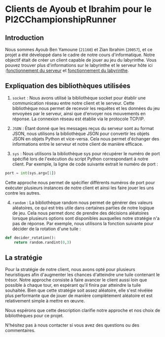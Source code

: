 # Clients de Ayoub et Ibrahim pour le PI2CChampionshipRunner

## Introduction

Nous sommes Ayoub Ben Yamoune (`21160`) et Zian Ibrahim (`20057`), et ce projet a été développé dans le cadre de notre cours d'informatique. Notre objectif était de créer un client capable de jouer au jeu du labyrinthe. Vous pouvez trouver plus d'informations sur le labyrinthe et le serveur hôte ici :[fonctionnement du serveur](https://github.com/qlurkin/PI2CChampionshipRunner) et [fonctionnement du labyrinthe](https://github.com/qlurkin/PI2CChampionshipRunner/tree/main/games/labyrinthe).

## Expliquation des bibliothèques utilisées 

1. ``socket`` : Nous avons utilisé la bibliothèque socket pour établir une communication réseau entre notre client et le serveur. Cette bibliothèque nous permet de recevoir les requêtes et les données du jeu envoyées par le serveur, ainsi que d'envoyer nos mouvements en réponse. La connexion réseau est établie via le protocole TCP/IP.

2. ``JSON`` : Étant donné que les messages reçus du serveur sont au format JSON, nous utilisons la bibliothèque JSON pour convertir les objets JSON en objets Python et vice-versa. Cela nous permet d'échanger des informations entre le serveur et notre client de manière efficace.

3. ``sys`` : Nous utilisons la bibliothèque sys pour récupérer le numéro de port spécifié lors de l'exécution du script Python correspondant à notre client. Par exemple, la ligne de code suivante extrait le numéro de port : 
```python
port = int(sys.argv[1])
```
Cette approche nous permet de spécifier différents numéros de port pour exécuter plusieurs instances de notre client et ainsi les faire jouer les uns contre les autres.

4. ``random`` : La bibliothèque random nous permet de générer des valeurs aléatoires, ce qui est très utile dans certaines parties de notre logique de jeu. Cela nous permet donc de prendre des décisions aléatoires lorsque plusieurs options sont disponibles auxquelles notre stratégie n'a pas de réponse. Par exemple, nous utilisons la fonction suivante pour décider de la rotation d'une tuile :
```python
def decider_rotation():
    return random.randint(0,3)
```

##  La stratégie 
Pour la stratégie de notre client, nous avons opté pour plusieurs heuristiques afin d'augmenter les chances d'atteindre une tuile contenant le trésor. Notre approche consiste à faire avancer le client aussi loin que possible à chaque tour, en espérant qu'il finira par atteindre la tuile souhaitée. Bien que cette stratégie soit assez aléatoire, elle s'est révélée plus performante que de jouer de manière complètement aléatoire et est relativement simple à mettre en œuvre.

Nous espérons que cette description clarifie notre approche et nos choix de bibliothèques pour ce projet.

N'hésitez pas à nous contacter si vous avez des questions ou des commentaires.